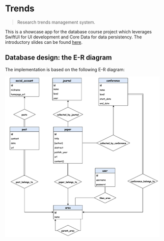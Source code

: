 # Trends

> Research trends management system.

This is a showcase app for the database course project which leverages SwiftUI for UI development and Core Data for data persistency. The introductory slides can be found [here](Presentation.pdf).

## Database design: the E-R diagram

The implementation is based on the following E-R diagram:

![image-20211115151759838](README.assets/image-20211115151759838.png)